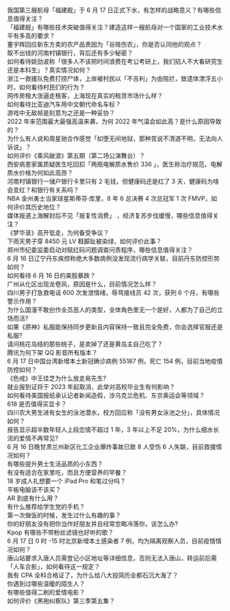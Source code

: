 我国第三艘航母「福建舰」于 6 月 17 日正式下水，有怎样的战略意义？有哪些信息值得关注？  
「福建舰」有哪些技术突破值得关注？建造这样一艘航母对一个国家的工业技术水平有多高的要求？  
董宇辉回应新东方卖的农产品贵因为「谷贱伤农」，你是否认同他的观点？  
取不出钱的河南村镇银行，背后还有多少秘密？  
如何看待姚劲波称「很多人不该把时间浪费在考公考研上，我们招人不大看研究生还是本科生」？真实情况如何？  
浙江一救援队免费打捞尸体，上岸被村民以「不吉利」为由阻拦，致遗体漂浮五小时，如何看待村民们的行为？  
网传房租大涨逼走租客，上海现在真实的租赁市场什么样？  
如何看待比亚迪汽车用中文朝代命名车标？  
游戏中无敌帧是刻意为之还是一种妥协？  
2022 年来范围最大最强高温来袭，为何 2022 年气温会如此高？是什么原因导致的？  
为什么有人说和周星驰合作感觉「如堕无间地狱，那种苦说不清道不明，无法向人诉说」？  
如何评价《乘风破浪》第五期（第二场公演舞台）？  
西安病患家属质疑医生吃回扣「两瓶电解质水售价 336 」，医生称治疗规范，电解质水价格为何如此高昂？  
河南村镇银行一储户银行卡里只有 2 毛钱，但健康码还是红了 3 天，健康码为啥会变红？和银行有关系吗？  
NBA 金州勇士当家球星斯蒂芬·库里，8 年 6 总决赛 4 次总冠军 1 次 FMVP，如何评价其历史地位？  
媒体报道上海解封后不见「报复性消费」 ，经济复苏步伐缓慢，哪些信息值得关注？  
《梦华录》高开低走，为何备受争议？  
下雨天男子穿 8450 元 LV 鞋脚趾被染绿，如何评价此事？  
郑州市纪委监委启动对赋红码问题调查问责程序，哪些信息值得关注？  
6 月 16 日辽宁丹东疾控称绝大多数病例没发现流行病学关联，目前丹东防控形势如何？  
如何看待 6 月 16 日的美股暴跌？  
广州从化区出现龙卷风，原因是什么，目前情况怎么样？  
四川男子打急救电话 600 次发泄情绪，辱骂接线员 42 次，获刑 6 个月，有哪些警示作用？  
为什么国漫不敢创作全员恶人的类型，全体角色里无一个是好，人都为了自己的立场而活?  
如果《原神》私服能保持同步更新且内容保持一致且完全免费，你会选择官服还是私服?  
请问桃花岛结的那些桃子，是卖掉了还是黄岛主自己吃了？  
腾讯为何下架 QQ 影音所有版本？  
6 月 17 日中国台湾新增本土新冠确诊病例 55187 例，死亡 154 例，目前当地疫情防控如何？  
《色戒》中王佳芝为什么放走易先生?  
就业报到证将于 2023 年起取消，此举对高校毕业生有何影响？  
如何看待美国报纸承认记者新闻造假，涉乌克兰危机、东京奥运会等领域？  
618 是否值得买显卡？  
四川农大男生进有女生的泳池潜水，校方回应称「没有男女泳池之分」，具体情况如何？  
报告显示超半数年轻人上段恋情不超过 1 年，3 年以上不足 20%，为什么细水长流的爱情不再常见?  
6 月 16 日晚甘肃兰州新区化工企业爆炸事故已致 8 人受伤 6 人失联，目前救援情况如何？  
有哪些提升男士生活品质的小东西？  
有没有适合在家里吃，而且方便营养的早餐？  
18 岁成人礼想要一个 iPad Pro 和笔过分吗？  
平板电脑该不该买？  
AR 到底有什么用？  
有什么推荐给学生党的手机？  
第一次做饭的时候，发生过什么有趣的事？  
你的好朋友没有把你当作好朋友并且经常忽略冷落你，该怎么办?  
Kpop 有哪些不带粉丝滤镜也好听的歌？  
6 月 17 日 0 时 -15 时北京新增本土感染者 7 例，均为隔离观察人员，目前疫情情况如何？  
唐山站要求入唐人员需登记小区地址等详细信息，否则无法入唐山，转运前后需「人车合影」，如何看待这一规定？  
我有 CPA 全科合格证了，为什么给八大投简历全都石沉大海了？  
你遇到过哪些温暖的陌生人？  
有哪些值得二刷的爱情电影？  
如何评价《黑袍纠察队》第三季第五集？  
